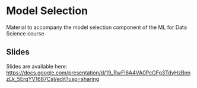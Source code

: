# Model Selection

Material to accompany the model selection component of the ML for Data Science course

## Slides

Slides are available here: https://docs.google.com/presentation/d/19_RwFI6A4VA0PcGFg3TdyHzBnnzLk_5ErqYV1687CsI/edit?usp=sharing
